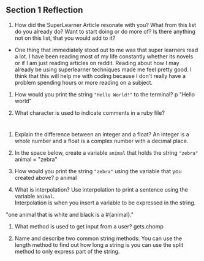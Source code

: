 ## Section 1 Reflection

1. How did the SuperLearner Article resonate with you? What from this list do you already do? Want to start doing or do more of? Is there anything not on this list, that you would add to it?
- One thing that immediately stood out to me was that super learners read a lot.  I have been reading most of my life constantly whether its novels or if I am just reading articles on reddit.  Reading about how I may already be using superlearner techniques made me feel pretty good.  I think that this will help me with coding because I don't really have a problem spending hours or more reading on a subject.
1. How would you print the string `"Hello World!"` to the terminal?
p "Hello world"

1. What character is used to indicate comments in a ruby file?
#

1. Explain the difference between an integer and a float?
An integer is a whole number and a float is a complex number with a decimal place.

1. In the space below, create a variable `animal` that holds the string `"zebra"`
animal = "zebra"

1. How would you print the string `"zebra"` using the variable that you created above?
p animal

1. What is interpolation? Use interpolation to print a sentence using the variable `animal`.  
Interpolation is when you insert a variable to be expressed in the string.

"one animal that is white and black is a #{animal}."

1. What method is used to get input from a user?
gets.chomp

1. Name and describe two common string methods:
You can use the length method to find out how long a string is
you can use the split method to only express part of the string.

